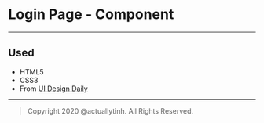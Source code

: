 # Login Page - Component
---
## Used
- HTML5
- CSS3
- From [UI Design Daily](https://uidesigndaily.com/posts/sketch-sign-in-log-authentication-day-894)
---
> Copyright 2020 @actuallytinh. All Rights Reserved.